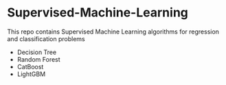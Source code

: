 # Supervised-Machine-Learning
This repo contains Supervised Machine Learning algorithms for regression and classification problems

- Decision Tree
- Random Forest
- CatBoost
- LightGBM
